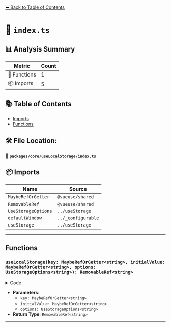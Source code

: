 [⬅️ Back to Table of Contents](../../../index.md)

# 📄 `index.ts`

## 📊 Analysis Summary

| Metric | Count |
|--------|-------|
| 🔧 Functions | 1 |
| 📦 Imports | 5 |

## 📚 Table of Contents

- [Imports](#imports)
- [Functions](#functions)

## 🛠️ File Location:
📂 **`packages/core/useLocalStorage/index.ts`**

## 📦 Imports

| Name | Source |
|------|--------|
| `MaybeRefOrGetter` | `@vueuse/shared` |
| `RemovableRef` | `@vueuse/shared` |
| `UseStorageOptions` | `../useStorage` |
| `defaultWindow` | `../_configurable` |
| `useStorage` | `../useStorage` |


---

## Functions

### `useLocalStorage(key: MaybeRefOrGetter<string>, initialValue: MaybeRefOrGetter<string>, options: UseStorageOptions<string>): RemovableRef<string>`

<details><summary>Code</summary>

```ts
export function useLocalStorage(key: MaybeRefOrGetter<string>, initialValue: MaybeRefOrGetter<string>, options?: UseStorageOptions<string>): RemovableRef<string>
```
</details>

- **Parameters**:
  - `key: MaybeRefOrGetter<string>`
  - `initialValue: MaybeRefOrGetter<string>`
  - `options: UseStorageOptions<string>`
- **Return Type**: `RemovableRef<string>`

---